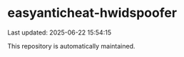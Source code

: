 # easyanticheat-hwidspoofer

Last updated: 2025-06-22 15:54:15

This repository is automatically maintained.
